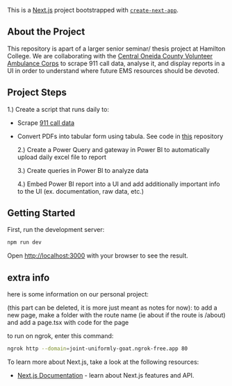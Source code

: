 This is a [Next.js](https://nextjs.org/) project bootstrapped with [`create-next-app`](https://github.com/vercel/next.js/tree/canary/packages/create-next-app).

## About the Project

This repository is apart of a larger senior seminar/ thesis project at Hamilton College. We are collaborating with the [Central Oneida County Volunteer Ambulance Corps](https://www.cocvac.org/) to scrape 911 call data, analyse it, and display reports in a UI in order to understand where future EMS resources should be devoted.

## Project Steps

1.) Create a script that runs daily to:

- Scrape [911 call data](https://ocgov.net/departments/emergency-services/911-summary-report/)
- Convert PDFs into tabular form using tabula. See code in [this](https://github.com/sydneyetran/COCVAC_code) repository

  2.) Create a Power Query and gateway in Power BI to automatically upload daily excel file to report

  3.) Create queries in Power BI to analyze data

  4.) Embed Power BI report into a UI and add additionally important info to the UI (ex. documentation, raw data, etc.)

## Getting Started

First, run the development server:

```bash
npm run dev
```

Open [http://localhost:3000](http://localhost:3000) with your browser to see the result.

## extra info

here is some information on our personal project:

(this part can be deleted, it is more just meant as notes for now):
to add a new page, make a folder with the route name (ie about if the route is /about) and add a page.tsx with code for the page

to run on ngrok, enter this command:

```bash
ngrok http --domain=joint-uniformly-goat.ngrok-free.app 80
```

To learn more about Next.js, take a look at the following resources:

- [Next.js Documentation](https://nextjs.org/docs) - learn about Next.js features and API.
